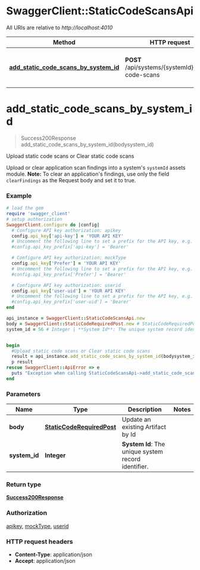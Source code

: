 # SwaggerClient::StaticCodeScansApi

All URIs are relative to *http://localhost:4010*

Method | HTTP request | Description
------------- | ------------- | -------------
[**add_static_code_scans_by_system_id**](StaticCodeScansApi.md#add_static_code_scans_by_system_id) | **POST** /api/systems/{systemId}/static-code-scans | Upload static code scans or Clear static code scans

# **add_static_code_scans_by_system_id**
> Success200Response add_static_code_scans_by_system_id(bodysystem_id)

Upload static code scans or Clear static code scans

Upload or clear application scan findings into a system's `systemId` assets module.  **Note:** To clear an application's findings, use only the field `clearFindings` as the Request body and set it to true.

### Example
```ruby
# load the gem
require 'swagger_client'
# setup authorization
SwaggerClient.configure do |config|
  # Configure API key authorization: apikey
  config.api_key['api-key'] = 'YOUR API KEY'
  # Uncomment the following line to set a prefix for the API key, e.g. 'Bearer' (defaults to nil)
  #config.api_key_prefix['api-key'] = 'Bearer'

  # Configure API key authorization: mockType
  config.api_key['Prefer'] = 'YOUR API KEY'
  # Uncomment the following line to set a prefix for the API key, e.g. 'Bearer' (defaults to nil)
  #config.api_key_prefix['Prefer'] = 'Bearer'

  # Configure API key authorization: userid
  config.api_key['user-uid'] = 'YOUR API KEY'
  # Uncomment the following line to set a prefix for the API key, e.g. 'Bearer' (defaults to nil)
  #config.api_key_prefix['user-uid'] = 'Bearer'
end

api_instance = SwaggerClient::StaticCodeScansApi.new
body = SwaggerClient::StaticCodeRequiredPost.new # StaticCodeRequiredPost | Update an existing Artifact by Id
system_id = 56 # Integer | **System Id**: The unique system record identifier.


begin
  #Upload static code scans or Clear static code scans
  result = api_instance.add_static_code_scans_by_system_id(bodysystem_id)
  p result
rescue SwaggerClient::ApiError => e
  puts "Exception when calling StaticCodeScansApi->add_static_code_scans_by_system_id: #{e}"
end
```

### Parameters

Name | Type | Description  | Notes
------------- | ------------- | ------------- | -------------
 **body** | [**StaticCodeRequiredPost**](StaticCodeRequiredPost.md)| Update an existing Artifact by Id | 
 **system_id** | **Integer**| **System Id**: The unique system record identifier. | 

### Return type

[**Success200Response**](Success200Response.md)

### Authorization

[apikey](../README.md#apikey), [mockType](../README.md#mockType), [userid](../README.md#userid)

### HTTP request headers

 - **Content-Type**: application/json
 - **Accept**: application/json



